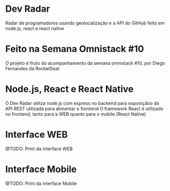 # Dev Radar
Radar de programadores usando geolocalização e a API do GitHub feito em node.js, react e react native 

# Feito na Semana Omnistack #10
O projeto é fruto do acompanhamento da semana omnistack #10, por Diego Fernandes da RocketSeat

# Node.js, React e React Native
O Dev Radar utiliza node.js com express no backend para exposiçãoo da API REST utilizada para alimentar o frontend
O framework React é utilizado no frontend, tanto para a WEB quanto para o mobile (React Native)

# Interface WEB
@TODO: Print da interface WEB

# Interface Mobile
@TODO: Print da interface Mobile
